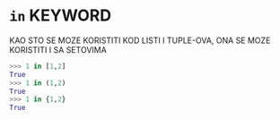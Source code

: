 # `in` KEYWORD

KAO STO SE MOZE KORISTITI KOD LISTI I TUPLE-OVA, ONA SE MOZE KORISTITI I SA SETOVIMA

```py
>>> 1 in [1,2]
True
>>> 1 in (1,2)
True
>>> 1 in {1,2}
True
```

